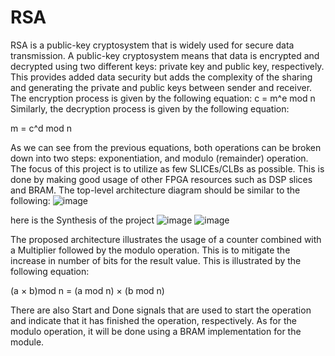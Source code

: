 # RSA
RSA is a public-key cryptosystem that is widely used for secure data transmission. A public-key
cryptosystem means that data is encrypted and decrypted using two different keys: private key and
public key, respectively. This provides added data security but adds the complexity of the sharing and
generating the private and public keys between sender and receiver.
The encryption process is given by the following equation:
c = m^e mod n
Similarly, the decryption process is given by the following equation:

m = c^d mod n

As we can see from the previous equations, both operations can be broken down into two steps:
exponentiation, and modulo (remainder) operation.
The focus of this project is to utilize as few SLICEs/CLBs as possible. This is done by making good usage of
other FPGA resources such as DSP slices and BRAM.
The top-level architecture diagram should be similar to the following:
![image](https://github.com/Alifathysalama/RSA/assets/104265727/5f6e48e3-f5bf-49ee-881d-384bd3082cb3)

here is the Synthesis of the project 
![image](https://github.com/Alifathysalama/RSA/assets/104265727/541a6193-6b27-45df-828a-aff0a922b455)
![image](https://github.com/Alifathysalama/RSA/assets/104265727/246c4843-e3b5-44cd-b5be-1c788630db4f)


The proposed architecture illustrates the usage of a counter combined with a Multiplier followed by the
modulo operation. This is to mitigate the increase in number of bits for the result value. This is illustrated
by the following equation:

(a × b)mod n = (a mod n) × (b mod n)

There are also Start and Done signals that are used to start the operation and indicate that it has
finished the operation, respectively.
As for the modulo operation, it will be done using a BRAM implementation for the module.
